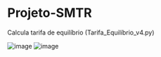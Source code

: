# Projeto-SMTR

Calcula tarifa de equilíbrio (Tarifa_Equilíbrio_v4.py)

				
![image](https://user-images.githubusercontent.com/37255443/194754812-dd590cd5-77b9-40de-aab1-63dc0a3f038f.png)
![image](https://user-images.githubusercontent.com/37255443/194754752-80aa97c4-5f1e-4104-b823-93747f7548e5.png)
